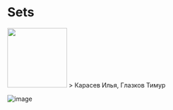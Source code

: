 # Sets
<img src="https://github.com/user-attachments/assets/f57852aa-b866-4a98-b1f2-5788c74bcd49" width="135" />
> Карасев Илья, Глазков Тимур

![image](https://github.com/user-attachments/assets/74dfc51e-f612-47a2-b62e-f618e8a97fe9)
